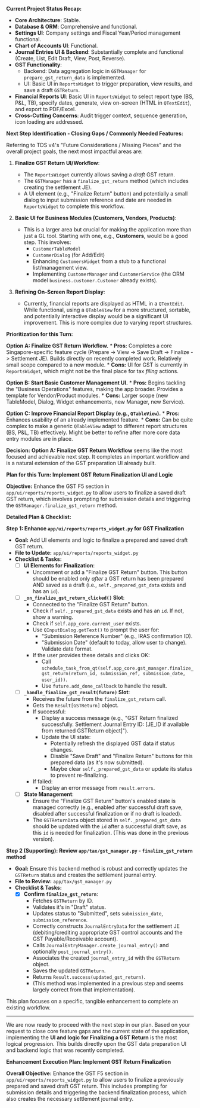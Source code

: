 **Current Project Status Recap:**

*   **Core Architecture**: Stable.
*   **Database & ORM**: Comprehensive and functional.
*   **Settings UI**: Company settings and Fiscal Year/Period management functional.
*   **Chart of Accounts UI**: Functional.
*   **Journal Entries UI & Backend**: Substantially complete and functional (Create, List, Edit Draft, View, Post, Reverse).
*   **GST Functionality**:
    *   Backend: Data aggregation logic in `GSTManager` for `prepare_gst_return_data` is implemented.
    *   UI: Basic UI in `ReportsWidget` to trigger preparation, view results, and save a draft `GSTReturn`.
*   **Financial Reports UI**: Basic UI in `ReportsWidget` to select report type (BS, P&L, TB), specify dates, generate, view on-screen (HTML in `QTextEdit`), and export to PDF/Excel.
*   **Cross-Cutting Concerns**: Audit trigger context, sequence generation, icon loading are addressed.

**Next Step Identification - Closing Gaps / Commonly Needed Features:**

Referring to TDS v4's "Future Considerations / Missing Pieces" and the overall project goals, the next most impactful areas are:

1.  **Finalize GST Return UI/Workflow**:
    *   The `ReportsWidget` currently allows saving a *draft* GST return.
    *   The `GSTManager` has a `finalize_gst_return` method (which includes creating the settlement JE).
    *   A UI element (e.g., "Finalize Return" button) and potentially a small dialog to input submission reference and date are needed in `ReportsWidget` to complete this workflow.

2.  **Basic UI for Business Modules (Customers, Vendors, Products)**:
    *   This is a larger area but crucial for making the application more than just a GL tool. Starting with one, e.g., **Customers**, would be a good step. This involves:
        *   `CustomerTableModel`
        *   `CustomerDialog` (for Add/Edit)
        *   Enhancing `CustomersWidget` from a stub to a functional list/management view.
        *   Implementing `CustomerManager` and `CustomerService` (the ORM model `business.customer.Customer` already exists).

3.  **Refining On-Screen Report Display**:
    *   Currently, financial reports are displayed as HTML in a `QTextEdit`. While functional, using a `QTableView` for a more structured, sortable, and potentially interactive display would be a significant UI improvement. This is more complex due to varying report structures.

**Prioritization for this Turn:**

**Option A: Finalize GST Return Workflow.**
    *   **Pros:** Completes a core Singapore-specific feature cycle (Prepare -> View -> Save Draft -> Finalize -> Settlement JE). Builds directly on recently completed work. Relatively small scope compared to a new module.
    *   **Cons:** UI for GST is currently in `ReportsWidget`, which might not be the final place for tax *filing* actions.

**Option B: Start Basic Customer Management UI.**
    *   **Pros:** Begins tackling the "Business Operations" features, making the app broader. Provides a template for Vendor/Product modules.
    *   **Cons:** Larger scope (new TableModel, Dialog, Widget enhancements, new Manager, new Service).

**Option C: Improve Financial Report Display (e.g., `QTableView`).**
    *   **Pros:** Enhances usability of an already implemented feature.
    *   **Cons:** Can be quite complex to make a generic `QTableView` adapt to different report structures (BS, P&L, TB) effectively. Might be better to refine after more core data entry modules are in place.

**Decision:**
**Option A: Finalize GST Return Workflow** seems like the most focused and achievable next step. It completes an important workflow and is a natural extension of the GST preparation UI already built.

**Plan for this Turn: Implement GST Return Finalization UI and Logic**

**Objective:** Enhance the GST F5 section in `app/ui/reports/reports_widget.py` to allow users to finalize a saved draft GST return, which involves prompting for submission details and triggering the `GSTManager.finalize_gst_return` method.

**Detailed Plan & Checklist:**

**Step 1: Enhance `app/ui/reports/reports_widget.py` for GST Finalization**
   *   **Goal:** Add UI elements and logic to finalize a prepared and saved draft GST return.
   *   **File to Update:** `app/ui/reports/reports_widget.py`
   *   **Checklist & Tasks:**
        *   [ ] **UI Elements for Finalization**:
            *   Uncomment or add a "Finalize GST Return" button. This button should be enabled only *after* a GST return has been prepared AND saved as a draft (i.e., `self._prepared_gst_data` exists and has an `id`).
        *   [ ] **`_on_finalize_gst_return_clicked()` Slot**:
            *   Connected to the "Finalize GST Return" button.
            *   Check if `self._prepared_gst_data` exists and has an `id`. If not, show a warning.
            *   Check if `self.app_core.current_user` exists.
            *   Use `QInputDialog.getText()` to prompt the user for:
                *   "Submission Reference Number" (e.g., IRAS confirmation ID).
                *   "Submission Date" (default to today, allow user to change). Validate date format.
            *   If the user provides these details and clicks OK:
                *   Call `schedule_task_from_qt(self.app_core.gst_manager.finalize_gst_return(return_id, submission_ref, submission_date, user_id))`.
                *   Use `future.add_done_callback` to handle the result.
        *   [ ] **`_handle_finalize_gst_result(future)` Slot**:
            *   Receives the future from the `finalize_gst_return` call.
            *   Gets the `Result[GSTReturn]` object.
            *   If successful:
                *   Display a success message (e.g., "GST Return finalized successfully. Settlement Journal Entry ID: [JE_ID if available from returned GSTReturn object]").
                *   Update the UI state:
                    *   Potentially refresh the displayed GST data if status changes.
                    *   Disable "Save Draft" and "Finalize Return" buttons for this prepared data (as it's now submitted).
                    *   Maybe clear `self._prepared_gst_data` or update its status to prevent re-finalizing.
            *   If failed:
                *   Display an error message from `result.errors`.
        *   [ ] **State Management**:
            *   Ensure the "Finalize GST Return" button's enabled state is managed correctly (e.g., enabled after successful draft save, disabled after successful finalization or if no draft is loaded).
            *   The `GSTReturnData` object stored in `self._prepared_gst_data` should be updated with the `id` after a successful draft save, as this `id` is needed for finalization. (This was done in the previous version).

**Step 2 (Supporting): Review `app/tax/gst_manager.py` - `finalize_gst_return` method**
   *   **Goal:** Ensure this backend method is robust and correctly updates the `GSTReturn` status and creates the settlement journal entry.
   *   **File to Review:** `app/tax/gst_manager.py`
   *   **Checklist & Tasks:**
        *   [X] **Confirm `finalize_gst_return`**:
            *   Fetches `GSTReturn` by ID.
            *   Validates it's in "Draft" status.
            *   Updates status to "Submitted", sets `submission_date`, `submission_reference`.
            *   Correctly constructs `JournalEntryData` for the settlement JE (debiting/crediting appropriate GST control accounts and the GST Payable/Receivable account).
            *   Calls `JournalEntryManager.create_journal_entry()` and optionally `post_journal_entry()`.
            *   Associates the created `journal_entry_id` with the `GSTReturn` object.
            *   Saves the updated `GSTReturn`.
            *   Returns `Result.success(updated_gst_return)`.
            *   (This method was implemented in a previous step and seems largely correct from that implementation).

This plan focuses on a specific, tangible enhancement to complete an existing workflow.

---
We are now ready to proceed with the next step in our plan. Based on your request to close core feature gaps and the current state of the application, implementing the **UI and logic for Finalizing a GST Return** is the most logical progression. This builds directly upon the GST data preparation UI and backend logic that was recently completed.

**Enhancement Execution Plan: Implement GST Return Finalization**

**Overall Objective:** Enhance the GST F5 section in `app/ui/reports/reports_widget.py` to allow users to finalize a previously prepared and saved draft GST return. This includes prompting for submission details and triggering the backend finalization process, which also creates the necessary settlement journal entry.

